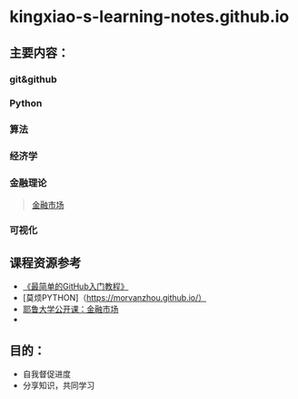 # kingxiao-s-learning-notes.github.io
## 主要内容：
### git&github
### Python
### 算法
### 经济学
### 金融理论
> [金融市场](https://github.com/Kingxiao/kingxiao-s-learning-notes.github.io/blob/master/%E3%80%8A%E9%87%91%E8%9E%8D%E5%B8%82%E5%9C%BA%E3%80%8B%E7%AC%94%E8%AE%B0%E7%9B%AE%E5%BD%95.md)
### 可视化

## 课程资源参考
* [《最简单的GitHub入门教程》](https://www.bilibili.com/video/av4857819/)
* [莫烦PYTHON]（https://morvanzhou.github.io/）
* [耶鲁大学公开课：金融市场](https://www.bilibili.com/video/av9947400)
* 

## 目的：
* 自我督促进度
* 分享知识，共同学习
